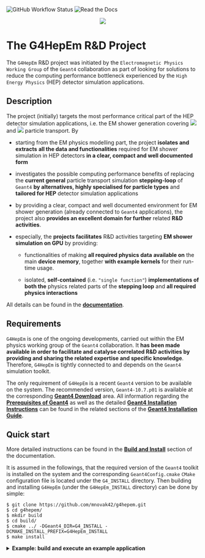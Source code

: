 ![GitHub Workflow Status](https://img.shields.io/github/actions/workflow/status/mnovak42/g4hepem/cpu_build.yml?branch=master&label=Tests%20%28CI%29&logo=github&logoColor=white&style=plastic)
![Read the Docs](https://img.shields.io/readthedocs/g4hepem?label=%20Building%20docs&logo=read%20the%20docs&logoColor=white&style=plastic)

<p align="center">  
  <a href="https://g4hepem.readthedocs.io/en/latest/">
    <img src="./docs/source/logo_HepEM3.png"></a>
</p>


# The G4HepEm R&D Project

The ``G4HepEm`` R&D project was initiated by the `Electromagnetic Physics Working Group` of the ``Geant4`` collaboration as part of looking for solutions to reduce the computing performance bottleneck experienced by the `High Energy Physics` (HEP) detector simulation applications.



## Description

The project (initially) targets the most performance critical part of the HEP detector simulation applications, i.e. the EM shower generation covering <img src="https://render.githubusercontent.com/render/math?math=e^{-}/e^{%2B}"> and <img src="https://render.githubusercontent.com/render/math?math=\gamma"> particle transport. By

  - starting from the EM physics modelling part, the project **isolates and extracts** **all the data and functionalities** required for EM shower simulation in HEP detectors **in a clear, compact and well documented form**

  - investigates the possible computing performance benefits of replacing the **current general** particle transport simulation **stepping-loop** of ``Geant4`` **by alternatives, highly specialised for particle types** and **tailored for HEP** detector simulation applications

  - by providing a clear, compact and well documented environment for EM shower generation (already connected to ``Geant4`` applications), the project also **provides an excellent domain for further** related **R&D activities**.

  - especially, the **projects facilitates** R&D activities targeting **EM shower simulation on GPU** by providing:

    - functionalities of making **all required physics data** **available on** the main **device memory**, together **with example kernels** for their run-time usage.

    - isolated, **self-contained** (i.e. `"single function"`) **implementations of both the** physics related parts of the **stepping loop** and **all required physics interactions**

All details can be found in the **[documentation](https://g4hepem.readthedocs.io/en/latest/)**.


## Requirements

``G4HepEm`` is one of the ongoing developments, carried out within the EM physics working group of the ``Geant4`` collaboration. It **has been made available in order to facilitate and catalyse correlated R&D activities by providing and sharing the related expertise and specific knowledge**. Therefore, ``G4HepEm`` is tightly connected to and depends on the ``Geant4`` simulation toolkit.

The only requirement of ``G4HepEm`` is a recent ``Geant4`` version to be available on the system. The recommended version, ``Geant4-10.7.p01`` is available at the corresponding **[Geant4 Download](https://geant4.web.cern.ch/support/download)** area. All information regarding the **[Prerequisites of Geant4](https://geant4-userdoc.web.cern.ch/UsersGuides/InstallationGuide/html/gettingstarted.html)** as well as the detailed **[Geant4 Installation Instructions](https://geant4-userdoc.web.cern.ch/UsersGuides/InstallationGuide/html/installguide.html)**  can be found in the related sections of the **[Geant4 Installation Guide](https://geant4-userdoc.web.cern.ch/UsersGuides/InstallationGuide/html/index.html)**. 


## Quick start

More detailed instructions can be found in the **[Build and Install](https://g4hepem.readthedocs.io/en/latest/IntroAndInstall/install.html)** section of the documentation.

It is assumed in the followings, that the required version of the ``Geant4`` toolkit is installed on the system and the corresponding ``Geant4Config.cmake`` ``CMake`` configuration file is located under the ``G4_INSTALL`` directory. Then building and installing ``G4HepEm`` (under the ``G4HepEm_INSTALL`` directory) can be done by simple:

    $ git clone https://github.com/mnovak42/g4hepem.git    
    $ cd g4hepem/
    $ mkdir build
    $ cd build/
    $ cmake ../ -DGeant4_DIR=G4_INSTALL -DCMAKE_INSTALL_PREFIX=G4HepEm_INSTALL
    $ make install

<details>
 <summary> <b>Example: build and execute an example application</b> </summary>

After building and installing G4HepEm under the `G4HepEm_INSTALL` directory, the `g4hepem/apps/examples/TestEm3` (general) simplified sampling calorimeter example application can be built and executed as:

    $ cd g4hepem/apps/examples/TestEm3/
    $ mkdir build
    $ cd build/
    $ cmake ../ -DGeant4_DIR=G4_INSTALL -DG4HepEm_DIR=G4HepEm_INSTALL/lib/cmake/G4HepEm/  
    $ make
    $ ./TestEm3 -m ../ATLASbar.mac

Execute the application as `./TestEm3 --help` for more information and see the `g4hepem/apps/examples/TestEm3/ATLASbar.mac` example input macro file for more details.

</details>
